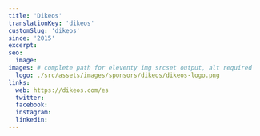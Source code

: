 ```yaml
---
title: 'Dikeos'
translationKey: 'dikeos'
customSlug: 'dikeos'
since: '2015'
excerpt:
seo:
  image:
images: # complete path for eleventy img srcset output, alt required
  logo: ./src/assets/images/sponsors/dikeos/dikeos-logo.png
links:
  web: https://dikeos.com/es
  twitter:
  facebook:
  instagram:
  linkedin:
---
```

